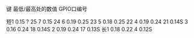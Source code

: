 键		最低/最高处的数值		GPIO口编号


短1		0.15		?		25
7		0.15				24
6		0.19		0.25		23
5		0.18		0.25		22
4		0.19		0.24		21		0.14S
3		0.16		0.24		18		0.14S
2		0.19		0.24		17		0.13S
长1		0.18		0.22		4		0.12S

